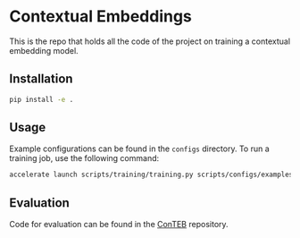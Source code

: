 # Contextual Embeddings

This is the repo that holds all the code of the project on training a contextual embedding model.

## Installation

```bash
pip install -e .
```

## Usage

Example configurations can be found in the `configs` directory. To run a training job, use the following command:

```bash
accelerate launch scripts/training/training.py scripts/configs/examples/modernbert.yaml
```

## Evaluation

Code for evaluation can be found in the [ConTEB](https://github.com/illuin-tech/conteb) repository.
